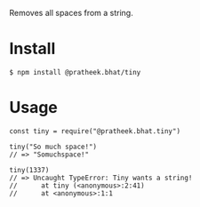 Removes all spaces from a string.

# Install
```$ npm install @pratheek.bhat/tiny```
# Usage
```
const tiny = require("@pratheek.bhat.tiny")

tiny("So much space!")
// => "Somuchspace!"

tiny(1337)
// => Uncaught TypeError: Tiny wants a string!
//      at tiny (<anonymous>:2:41)
//      at <anonymous>:1:1
``` 
